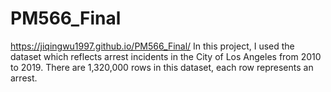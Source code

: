 # PM566_Final 
https://jiqingwu1997.github.io/PM566_Final/
In this project, I used the dataset which reflects arrest incidents in the City of Los Angeles from 2010 to 2019. There are 1,320,000 rows in this dataset, each row represents an arrest. 